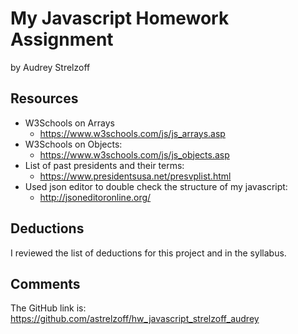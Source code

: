# My Javascript Homework Assignment
by Audrey Strelzoff

## Resources
- W3Schools on Arrays
    * https://www.w3schools.com/js/js_arrays.asp
- W3Schools on Objects:
    * https://www.w3schools.com/js/js_objects.asp
- List of past presidents and their terms:
    * https://www.presidentsusa.net/presvplist.html
- Used json editor to double check the structure of my javascript:
    * http://jsoneditoronline.org/

## Deductions
I reviewed the list of deductions for this project and in the syllabus.

## Comments
The GitHub link is:
https://github.com/astrelzoff/hw_javascript_strelzoff_audrey
